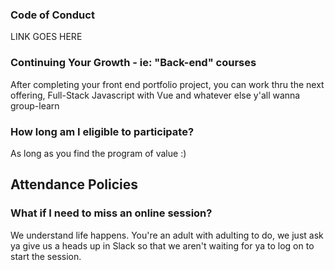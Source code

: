 ### Code of Conduct
LINK GOES HERE  


### Continuing Your Growth - ie: "Back-end" courses
After completing your front end portfolio project, you can work thru the next offering, Full-Stack Javascript with Vue and whatever else y'all wanna group-learn     


### How long am I eligible to participate?
As long as you find the program of value :)  


## Attendance Policies
### What if I need to miss an online session?  
We understand life happens. You're an adult with adulting to do, we just ask ya give us a heads up in Slack so that we aren't waiting for ya to log on to start the session.  
